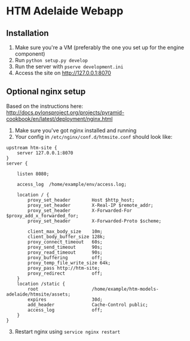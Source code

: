 HTM Adelaide Webapp 
===================

Installation
------------
1. Make sure you're a VM (preferably the one you set up for the engine component)
2. Run `python setup.py develop`
3. Run the server with `pserve development.ini`
4. Access the site on http://127.0.0.1:8070

Optional nginx setup
--------------------
Based on the instructions here: http://docs.pylonsproject.org/projects/pyramid-cookbook/en/latest/deployment/nginx.html
1. Make sure you've got nginx installed and running
2. Your config in `/etc/nginx/conf.d/htmsite.conf` should look like:

```
upstream htm-site {
    server 127.0.0.1:8070
}
server {

    listen 8080;

    access_log  /home/example/env/access.log;

    location / {
        proxy_set_header        Host $http_host;
        proxy_set_header        X-Real-IP $remote_addr;
        proxy_set_header        X-Forwarded-For $proxy_add_x_forwarded_for;
        proxy_set_header        X-Forwarded-Proto $scheme;

        client_max_body_size    10m;
        client_body_buffer_size 128k;
        proxy_connect_timeout   60s;
        proxy_send_timeout      90s;
        proxy_read_timeout      90s;
        proxy_buffering         off;
        proxy_temp_file_write_size 64k;
        proxy_pass http://htm-site;
        proxy_redirect          off;
    }
    location /static {
        root                    /home/example/htm-models-adelaide/htmsite/assets;
        expires                 30d;
        add_header              Cache-Control public;
        access_log              off;
    }
}
```
3. Restart nginx using `service nginx restart`
